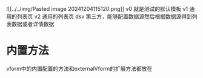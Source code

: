 
![[../../img/Pasted image 20241204115120.png]]
v0 就是测试的默认模板
v1 通用的列表页
v2 通用的列表页
dsv 第三方，能够配置数据源然后根据数据源得到列表数据或者详情数据

# 内置方法
vform中的内置配置的方法和externalVform的扩展方法都放在